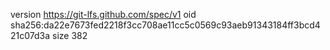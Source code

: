version https://git-lfs.github.com/spec/v1
oid sha256:da22e7673fed2218f3cc708ae11cc5c0569c93aeb91343184ff3bcd421c07d3a
size 382
